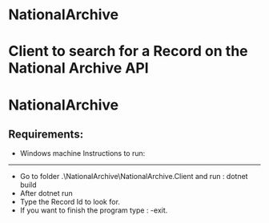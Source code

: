 # NationalArchive
Client to search for a Record on the National Archive API
=======
NationalArchive
================
Requirements:
--------------
 - Windows machine
Instructions to run:
-------------------
 -  Go to folder .\NationalArchive\NationalArchive.Client and run : dotnet build
 -  After dotnet run
  - Type the Record Id to look for.
 - If you want to finish the program type : -exit.
 
 
	
	

